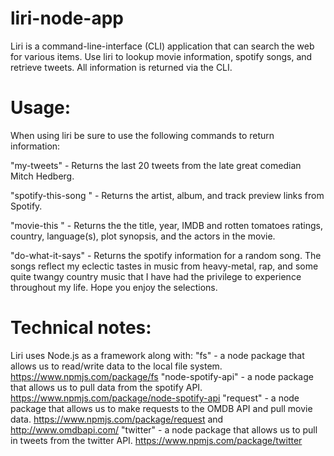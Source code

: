 # liri-node-app

Liri is a command-line-interface (CLI) application that can search the web for various items. Use liri to lookup movie information, spotify songs, and retrieve tweets. All information is returned via the CLI.

# Usage:
When using liri be sure to use the following commands to return information:

"my-tweets" - Returns the last 20 tweets from the late great comedian Mitch Hedberg.

"spotify-this-song <song-name>" - Returns the artist, album, and track preview links from Spotify.

"movie-this <movie-name>" - Returns the the title, year, IMDB and rotten tomatoes ratings, country, language(s), plot synopsis, and the actors in the movie.

"do-what-it-says" - Returns the spotify information for a random song. The songs reflect my eclectic tastes in music from heavy-metal, rap, and some quite twangy country music that I have had the privilege to experience throughout my life. Hope you enjoy the selections.

# Technical notes:
Liri uses Node.js as a framework along with:
"fs" - a node package that allows us to read/write data to the local file system. https://www.npmjs.com/package/fs
"node-spotify-api" - a node package that allows us to pull data from the spotify API. https://www.npmjs.com/package/node-spotify-api
"request" - a node package that allows us to make requests to the OMDB API and pull movie data. https://www.npmjs.com/package/request and http://www.omdbapi.com/
"twitter" - a node package that allows us to pull in tweets from the twitter API. https://www.npmjs.com/package/twitter
